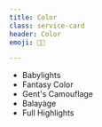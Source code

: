 ```yaml
---
title: Color
class: service-card
header: Color
emoji: 👩‍🎤

---
```


* Babylights
* Fantasy Color
* Gent's Camouflage
* Balayàge
* Full Highlights